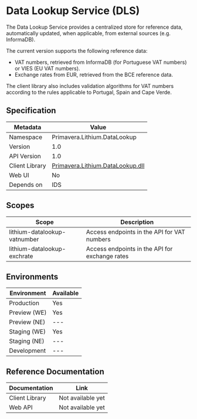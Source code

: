 # Data Lookup Service (DLS)

The Data Lookup Service provides a centralized store for reference data, automatically updated, when applicable, from external sources (e.g. InformaDB). 

The current version supports the following reference data:

- VAT numbers, retrieved from InformaDB (for Portuguese VAT numbers) or VIES (EU VAT numbers).
- Exchange rates from EUR, retrieved from the BCE reference data.

The client library also includes validation algorithms for VAT numbers according to the rules applicable to Portugal, Spain and Cape Verde.

## Specification

| Metadata | Value |
| - | - |
| Namespace | Primavera.Lithium.DataLookup |
| Version | 1.0 |
| API Version | 1.0 |
| Client Library | [Primavera.Lithium.DataLookup.dll](http://nuget.primaverabss.com:82/feeds/public-lithium-general/Primavera.Lithium.DataLookup) |
| Web UI | No |
| Depends on | IDS

## Scopes

| Scope | Description |
| - | - |
| lithium-datalookup-vatnumber | Access endpoints in the API for VAT numbers |
| lithium-datalookup-exchrate | Access endpoints in the API for exchange rates |

## Environments

| Environment | Available |
| - | - |
| Production | Yes |
| Preview (WE) | Yes |
| Preview (NE) | --- |
| Staging (WE) | Yes |
| Staging (NE) | --- |
| Development | --- |

## Reference Documentation

| Documentation | Link |
| - | - |
| Client Library | Not available yet |
| Web API | Not available yet |
